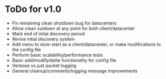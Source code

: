 # ToDo for v1.0
- Fix remaining clean shutdown bug for datacenters
- Allow clean sutdown at any point for both client/datacenter
- Mark end of intial discovery period
- Revise intial discovery system
- Add menu to slow-start as a client/datacenter, or make modifications to the config file
- Perform basic scalability/performance tests
- Basic add/modify/delte functionality for config file
- Verbose vs just packet logging
- General cleanup/comments/logging message improvements